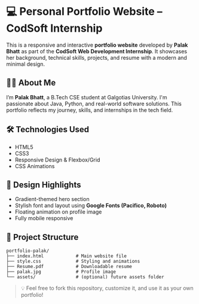 # 💻 Personal Portfolio Website – CodSoft Internship  

This is a responsive and interactive **portfolio website** developed by **Palak Bhatt** as part of the **CodSoft Web Development Internship**. It showcases her background, technical skills, projects, and resume with a modern and minimal design.

## 👩‍💻 About Me

I’m **Palak Bhatt**, a B.Tech CSE student at Galgotias University. I'm passionate about Java, Python, and real-world software solutions. This portfolio reflects my journey, skills, and internships in the tech field.

## 🛠️ Technologies Used

- HTML5  
- CSS3  
- Responsive Design & Flexbox/Grid  
- CSS Animations  

## 🎨 Design Highlights

- Gradient-themed hero section  
- Stylish font and layout using **Google Fonts (Pacifico, Roboto)**  
- Floating animation on profile image  
- Fully mobile responsive

## 📂 Project Structure

```
portfolio-palak/
├── index.html            # Main website file
├── style.css             # Styling and animations
├── Resume.pdf            # Downloadable resume
├── palak.jpg             # Profile image
└── assets/               # (optional) future assets folder
```


> 💡 Feel free to fork this repository, customize it, and use it as your own portfolio!
